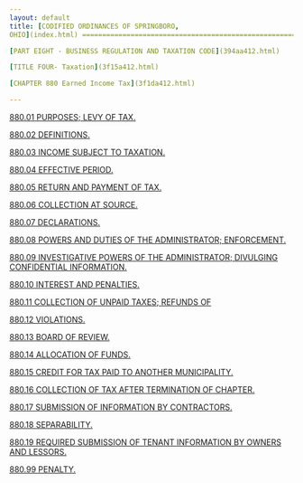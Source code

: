 ```yaml
---
layout: default 
title: [CODIFIED ORDINANCES OF SPRINGBORO,
OHIO](index.html) =====================================================

[PART EIGHT - BUSINESS REGULATION AND TAXATION CODE](394aa412.html)

[TITLE FOUR- Taxation](3f15a412.html)

[CHAPTER 880 Earned Income Tax](3f1da412.html)

---
```


[880.01 PURPOSES; LEVY OF TAX.](3f3ca412.html)

[880.02 DEFINITIONS.](3f40a412.html)

[880.03 INCOME SUBJECT TO TAXATION.](3f58a412.html)

[880.04 EFFECTIVE PERIOD.](3f81a412.html)

[880.05 RETURN AND PAYMENT OF TAX.](3f8aa412.html)

[880.06 COLLECTION AT SOURCE.](3f9ca412.html)

[880.07 DECLARATIONS.](3fa7a412.html)

[880.08 POWERS AND DUTIES OF THE ADMINISTRATOR;
ENFORCEMENT.](3fbaa412.html)

[880.09 INVESTIGATIVE POWERS OF THE ADMINISTRATOR; DIVULGING
CONFIDENTIAL INFORMATION.](3fc6a412.html)

[880.10 INTEREST AND PENALTIES.](3fd2a412.html)

[880.11 COLLECTION OF UNPAID TAXES; REFUNDS OF](3fdca412.html)

[880.12 VIOLATIONS.](3fe5a412.html)

[880.13 BOARD OF REVIEW.](3ff7a412.html)

[880.14 ALLOCATION OF FUNDS.](3ffea412.html)

[880.15 CREDIT FOR TAX PAID TO ANOTHER MUNICIPALITY.](4002a412.html)

[880.16 COLLECTION OF TAX AFTER TERMINATION OF CHAPTER.](4008a412.html)

[880.17 SUBMISSION OF INFORMATION BY CONTRACTORS.](400da412.html)

[880.18 SEPARABILITY.](4012a412.html)

[880.19 REQUIRED SUBMISSION OF TENANT INFORMATION BY OWNERS AND
LESSORS.](4015a412.html)

[880.99 PENALTY.](401da412.html)

